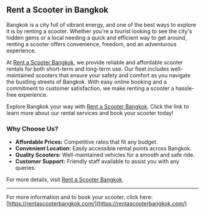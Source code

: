 ## Rent a Scooter in Bangkok

Bangkok is a city full of vibrant energy, and one of the best ways to explore it is by renting a scooter. Whether you're a tourist looking to see the city's hidden gems or a local needing a quick and efficient way to get around, renting a scooter offers convenience, freedom, and an adventurous experience.

At [Rent a Scooter Bangkok](https://rentascooterbangkok.com/), we provide reliable and affordable scooter rentals for both short-term and long-term use. Our fleet includes well-maintained scooters that ensure your safety and comfort as you navigate the bustling streets of Bangkok. With easy online booking and a commitment to customer satisfaction, we make renting a scooter a hassle-free experience.

Explore Bangkok your way with [Rent a Scooter Bangkok](https://rentascooterbangkok.com/). Click the link to learn more about our rental services and book your scooter today!

### Why Choose Us?

- **Affordable Prices:** Competitive rates that fit any budget.
- **Convenient Location:** Easily accessible rental points across Bangkok.
- **Quality Scooters:** Well-maintained vehicles for a smooth and safe ride.
- **Customer Support:** Friendly staff available to assist you with any queries.

For more details, visit [Rent a Scooter Bangkok](https://rentascooterbangkok.com/).

---

For more information and to book your scooter, click here: [https://rentascooterbangkok.com/](https://rentascooterbangkok.com/)
